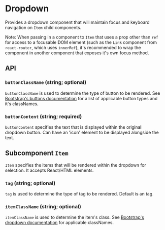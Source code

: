 # Dropdown

Provides a dropdown component that will maintain focus and keyboard navigation on `Item` child components.

Note: When passing in a component to `Item` that uses a prop other than `ref` for access to a focusable DOM element (such as the `Link` component from `react-router`, which uses `innerRef`), it's recommended to wrap the component in another component that exposes it's own focus method.

## API

### `buttonClassName` (string; optional)
`buttonClassName` is used to determine the type of button to be rendered. See [Bootstrap's buttons documentation](https://getbootstrap.com/docs/4.0/components/buttons/) for a list of applicable button types and it's classNames.

### `buttonContent` (string; required)
`buttonContent` specifies the text that is displayed within the original dropdown button. Can have an 'icon' element to be displayed alongside the text.

## Subcomponent `Item`
`Item` specifies the items that will be rendered within the dropdown for selection.  It accepts React/HTML elements.

### `tag` (string; optional)
`tag` is used to determine the type of tag to be rendered. Default is an <a></a> tag.

### `itemClassName` (string; optional)
`itemClassName` is used to determine the item's class. See [Bootstrap's dropdown documentation](https://getbootstrap.com/docs/4.0/components/dropdowns/) for applicable classNames.
